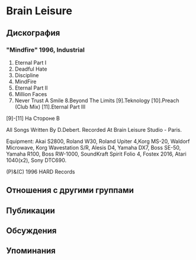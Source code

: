 # Brain Leisure



## Дискография

### "Mindfire" 1996, Industrial

1. Eternal Part I
2. Deadful Hate
3. Discipline
4. MindFire
5. Eternal Part II
6. Million Faces
7. Never Trust A Smile
8.Beyond The Limits
[9].Teknology
[10].Preach (Club Mix)
[11].Eternal Part III

[9]-[11] На Стороне B

All Songs Written By D.Debert.
Recorded At Brain Leisure Studio - Paris.

Equipment: Akai S2800, Roland W30, Roland Upiter 4,Korg MS-20, Waldorf Microwave, Korg Wavestation S/R, Alesis D4, Yamaha DX7, Boss SE-50, Yamaha R100, Boss RW-1000, SoundKraft Spirit Folio 4, Fostex 2016, Atari 1040(x2), Sony DTC690.

(P)&(C) 1996 HARD Records


## Отношения с другими группами


## Публикации


## Обсуждения


## Упоминания


